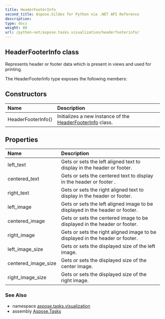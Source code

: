 ```yaml
---
title: HeaderFooterInfo
second_title: Aspose.Sildes for Python via .NET API Reference
description: 
type: docs
weight: 80
url: /python-net/aspose.tasks.visualization/headerfooterinfo/
---
```


## HeaderFooterInfo class

Represents header or footer data which is present in views and used for printing.

The HeaderFooterInfo type exposes the following members:
## Constructors
| Name | Description |
| :- | :- |
|HeaderFooterInfo()|Initializes a new instance of the [HeaderFooterInfo](/tasks/python-net/aspose.tasks.visualization/headerfooterinfo/) class.|
## Properties
| Name | Description |
| :- | :- |
|left_text|Gets or sets the left aligned text to display in the header or footer.|
|centered_text|Gets or sets the centered text to display in the header or footer .|
|right_text|Gets or sets the right aligned text to display in the header or footer.|
|left_image|Gets or sets the left aligned image to be displayed in the header or footer.|
|centered_image|Gets or sets the centered image to be displayed in the header or footer.|
|right_image|Gets or sets the right aligned image to be displayed in the header or footer.|
|left_image_size|Gets or sets the displayed size of the left image.|
|centered_image_size|Gets or sets the displayed size of the center image.|
|right_image_size|Gets or sets the displayed size of the right image.|

### See Also

* namespace [aspose.tasks.visualization](/tasks/python-net/aspose.tasks.visualization/)
* assembly [Aspose.Tasks](/tasks/python-net/)

